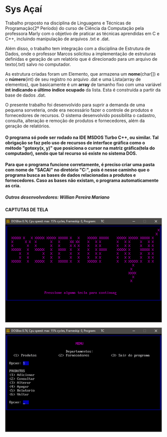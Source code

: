 # Sys Açaí

  Trabalho proposto na disciplina de Linguagens e Técnicas de Programação(2º Período) do curso de Ciência da Computação pela professora Marly com o objetivo de praticar as técnicas aprendidas em C e C++, incluindo manipulação de arquivos .txt e .dat. 
  
  Além disso, o trabalho tem integração com a disciplina de Estrutura de Dados, onde o professor Marcos solicitou a implementação de estruturas definidas e geração de um relatório que é direcionado para um arquivo de texto(.txt) salvo no computador. 
  
  As estrutura criadas foram um Elemento, que armazena um **nome**(char[]) e o **número**(int) de seu registro no arquivo .dat e uma Lista(array de elementos), que basicamente é um **array** de tamanho fixo com uma variável **int indicando o último índice ocupado** da lista. Esta é construída a partir da base de dados .dat.
  
  O presente trabalho foi desenvolvido para suprir a demanda de uma pequena sorveteria, onde era necessário fazer o controle de produtos e fornecedores de recursos. O sistema desenvolvido possibilita o cadastro, consulta, alteração e remoção de produtos e fornecedores, além da geração de relatórios. 
  

#### O programa só pode ser rodado na IDE MSDOS Turbo C++, ou similar. Tal obrigação se faz pelo uso de recursos de interface gráfica como o método "gotoxy(x, y)" que posiciona o cursor na matriz gráfica(tela do computador), sendo que tal recurso só existe no sistema DOS.
  
#### Para que o programa funcione corretamente, é preciso criar uma pasta com nome de "SACAI" no diretório "C:", pois é nesse caminho que o programa busca as bases de dados relacionadas a produtos e fornecedores. Caso as bases não existam, o programa automaticamente as cria.

##### Outros desenvolvedores: Willian Pereira Mariano 

#### CAPTUTAS DE TELA

![Captura home](screenshots/captura_home.png)

![Captura menu](screenshots/captura_menu.png)
